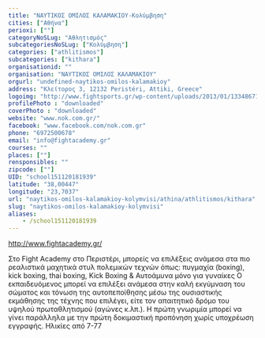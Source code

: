 ```yaml
---
title: "ΝΑΥΤΙΚΟΣ ΟΜΙΛΟΣ ΚΑΛΑΜΑΚΙΟΥ-Κολύμβηση"
cities: ["Αθήνα"]
perioxi: [""]
categoryNoSLug: "Αθλητισμός"
subcategoriesNoSLug: ["Κολύμβηση"]
categories: ["athlitismos"]
subcategories: ["kithara"]
organisationid: ""
organisation: "ΝΑΥΤΙΚΟΣ ΟΜΙΛΟΣ ΚΑΛΑΜΑΚΙΟΥ"
orgurl: "undefined-naytikos-omilos-kalamakioy"
address: "Κλείτορος 3, 12132 Peristéri, Attiki, Greece"
logoimg: "http://www.fightsports.gr/wp-content/uploads/2013/01/13348671_10208406937164112_1646601817_n.jpg"
profilePhoto : "downloaded"
coverPhoto : "downloaded"
website: "www.nok.com.gr/"
facebook: "www.facebook.com/nok.com.gr"
phone: "6972500678"
email: "info@fightacademy.gr"
courses: ""
places: [""]
rensponsibles: ""
zipcode: [""]
UID: "school151120181939"
latitude: "38,00447"
longitude: "23,7037"
url: "naytikos-omilos-kalamakioy-kolymvisi/athina/athlitismos/kithara"
slug: "naytikos-omilos-kalamakioy-kolymvisi"
aliases:
    - /school151120181939
---
```



http://www.fightacademy.gr/

Στo Fight Academy στο Περιστέρι, μπορείς να επιλέξεις ανάμεσα στα πιο ρεαλιστικά μαχητικά στυλ πολεμικών τεχνών όπως: πυγμαχία (boxing), kick boxing, thai boxing, Kick Boxing &amp; Αυτοάμυνα μόνο για γυναίκες Ο εκπαιδευόμενος μπορεί να επιλέξει ανάμεσα στην καλή εκγύμναση του σώματος και τόνωση της αυτοπεποίθησης μέσω της ουσιαστικής εκμάθησης της τέχνης που επιλέγει, είτε τον απαιτητικό δρόμο του υψηλού πρωταθλητισμού (αγώνες κ.λπ.). Η πρώτη γνωριμία μπορεί να γίνει παράλληλα με την πρώτη δοκιμαστική προπόνηση χωρίς υποχρέωση εγγραφής. Ηλικίες από 7-77